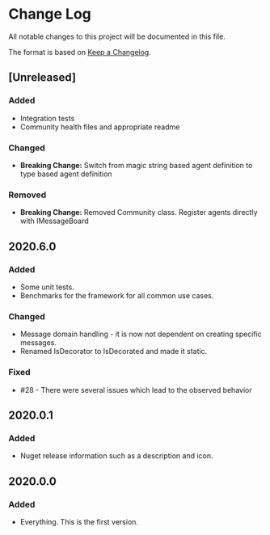 # Change Log
All notable changes to this project will be documented in this file.

The format is based on [Keep a Changelog](http://keepachangelog.com/).

<!--
*** ## <Version>
*** ### Added
*** ### Changed
*** ### Removed
*** ### Fixed
-->

## [Unreleased]
### Added
- Integration tests
- Community health files and appropriate readme

### Changed
- **Breaking Change:** Switch from magic string based agent definition to type based agent definition

### Removed
- **Breaking Change:** Removed Community class. Register agents directly with IMessageBoard

## 2020.6.0
### Added
- Some unit tests.
- Benchmarks for the framework for all common use cases.

### Changed
- Message domain handling - it is now not dependent on creating specific messages.
- Renamed IsDecorator to IsDecorated and made it static.

### Fixed
- #28 - There were several issues which lead to the observed behavior

## 2020.0.1
### Added
- Nuget release information such as a description and icon.

## 2020.0.0
### Added
- Everything. This is the first version.